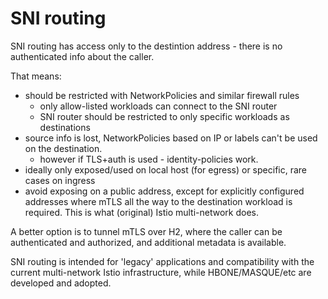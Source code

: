 # SNI routing

SNI routing has access only to the destintion address - there is no authenticated info about the caller.

That means:

- should be restricted with NetworkPolicies and similar firewall rules
  - only allow-listed workloads can connect to the SNI router
  - SNI router should be restricted to only specific workloads as destinations
- source info is lost, NetworkPolicies based on IP or labels can't be used on the destination.
  - however if TLS+auth is used - identity-policies work.
- ideally only exposed/used on local host (for egress) or specific, rare cases on ingress
- avoid exposing on a public address, except for explicitly configured addresses where mTLS all the way to the destination workload is required. This is what (original) Istio multi-network does.

A better option is to tunnel mTLS over H2, where the caller can be authenticated and authorized, and additional metadata is available.

SNI routing is intended for 'legacy' applications and compatibility with the current multi-network Istio infrastructure, while HBONE/MASQUE/etc are developed and adopted.
